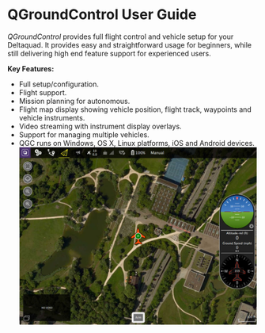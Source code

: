 # QGroundControl User Guide

_QGroundControl_ provides full flight control and vehicle setup for your Deltaquad. It provides easy and straightforward usage for beginners, while still delivering high end feature support for experienced users.

**Key Features:**

* Full setup/configuration.
* Flight support.
* Mission planning for autonomous.
* Flight map display showing vehicle position, flight track, waypoints and vehicle instruments.
* Video streaming with instrument display overlays.
* Support for managing multiple vehicles.
* QGC runs on Windows, OS X, Linux platforms, iOS and Android devices.
  ![](/assets/ConnectedVehicle.jpg)



